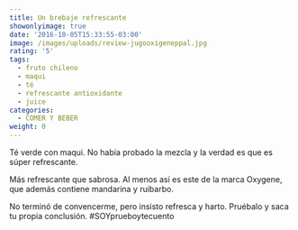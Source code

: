 ```yaml
---
title: Un brebaje refrescante
showonlyimage: true
date: '2016-10-05T15:33:55-03:00'
image: /images/uploads/review-jugooxigeneppal.jpg
rating: '5'
tags:
  - fruto chileno
  - maqui
  - té
  - refrescante antioxidante
  - juice
categories:
  - COMER Y BEBER
weight: 0
---
```

Té verde con maqui. No había probado la mezcla y la verdad es que es súper refrescante. 

<!--more-->

Más refrescante que sabrosa. Al menos así es este de la marca Oxygene, que además contiene mandarina y ruibarbo. 

No terminó de convencerme, pero insisto refresca y harto. Pruébalo y saca tu propia conclusión. #SOYprueboytecuento
